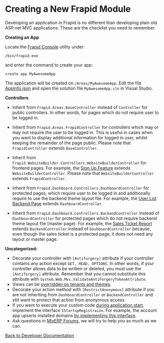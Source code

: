 # Creating a New Frapid Module

Developing an application in Frapid is no different than developing plain old ASP.net MVC applications. These are the checklist you need to remember:

**Creating an App**

Locate the [Frapid Console](frapid-console.md) utility under:

```shell
/bin/frapid.exe
```

and enter the command to create your app:

```shell
create app MyAwesomeApp
```

The application will be created on `/Areas/MyAwesomeApp`. Edit the file [AppInfo.json](AppInfo.json.md) and open the solution file `MyAwesomeApp.sln` in Visual Studio.



**Controllers**

- Inherit from `Frapid.Areas.BaseController` instead of `Controller` for public controllers. In other words, for pages which do not require user to be logged in.
- Inherit from `Frapid.Areas.FrapidController` for controllers which may or may not require the user to be logged in. This is useful in cases when you want to display additional information for logged in user, whilst keeping the remainder of the page public. Please note that `FrapidController` extends `BaseController`.
- Inherit from `Frapid.WebsiteBuilder.Controllers.WebsiteBuilderController` for frontend pages. For example, the [Sign Up Feature](https://github.com/frapid/frapid/blob/master/src/Frapid.Web/Areas/Frapid.Account/Controllers/Frontend/SignupController.cs) extends `WebsiteBuilderController`. Please note that `WebsiteBuilderController` extends `FrapidController`. 


- Inherit from `Frapid.Dashboard.Controllers.DashboardController` for protected pages, which require user to be logged in and additionally require to use the backend theme layout file. For example, the [User List Backend Page](https://github.com/frapid/frapid/blob/master/src/Frapid.Web/Areas/Frapid.Account/Controllers/Backend/UserController.cs) extends `DashboardController`. 
- Inherit from `Frapid.Dashboard.Controllers.BackendController` instead of `DashboardController` for protected pages which do not require backend theme layout file (master page). For example, the [Sales Ticket Report](https://github.com/mixerp/sales/blob/master/Controllers/Backend/Tasks/SalesTicketController.cs) extends `BackendController` instead of `DashboardController` because, even though the sales ticket is a protected page, it does not need any layout or master page.



**Uncategorized:**

- Decorate your controller with `[Antiforgery]` attribute if your controller contains any action except `GET, HEAD, OPTIONS`. In other words, if your controller allows data to be written or deleted, you must use the `[Antiforgery]` attribute. Remember that you cannot substitute this attribute with `System.Web.Mvc.ValidateAntiForgeryTokenAttribute`.
- Views can be [overridden on tenants and themes](docs/developer/overrides.md).
- Decorate your action method with `[RestrictAnonymous]` attribute if you are not inheriting from `DashboardController` or `BackendController` and still want to protect that action from anonymous access. 
- If you want to execute your custom code [during application start](i-startup-registration.md), implement the interface `IStartupRegistraion`. For example, the account app upserts installed domains [by implementing this interface](https://github.com/frapid/frapid/blob/master/src/Frapid.Web/Areas/Frapid.Account/StartupTask.cs).
- Ask questions in [MixERP Forums](https://mixerp.org/forums), we will try to help you as much as we can.



[Back to Developer Documentation](README.md)
